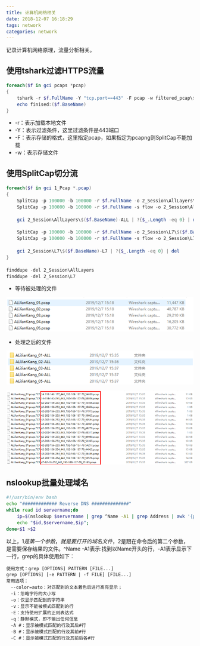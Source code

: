 ```yaml
---
title: 计算机网络相关
date: 2018-12-07 16:18:29
tags: network
categories: network
---
```


记录计算机网络原理，流量分析相关。

<!--more-->

## 使用tshark过滤HTTPS流量

```POWERSHELL
foreach($f in gci pcaps *pcap)
{
	tshark -r $f.FullName -Y "tcp.port==443" -F pcap -w filtered_pcap\$($f.BaseName).pcap
	echo finised:($f.BaseName)
}
```

- -r：表示加载本地文件
- -Y：表示过滤条件，这里过滤条件是443端口
- -F：表示存储的格式，这里指定pcap，如果指定为pcapng则SplitCap不能加载
- -w：表示存储文件

## 使用SplitCap切分流

```powershell
foreach($f in gci 1_Pcap *.pcap)
{
    SplitCap -p 100000 -b 100000 -r $f.FullName -o 2_Session\AllLayers\$($f.BaseName)-ALL
    SplitCap -p 100000 -b 100000 -r $f.FullName -s flow -o 2_Session\AllLayers\$($f.BaseName)-ALL
    
    gci 2_Session\AllLayers\$($f.BaseName)-ALL | ?{$_.Length -eq 0} | del

    SplitCap -p 100000 -b 100000 -r $f.FullName -o 2_Session\L7\$($f.BaseName)-L7 -y L7
    SplitCap -p 100000 -b 100000 -r $f.FullName -s flow -o 2_Session\L7\$($f.BaseName)-L7 -y L7

    gci 2_Session\L7\$($f.BaseName)-L7 | ?{$_.Length -eq 0} | del
}

finddupe -del 2_Session\AllLayers
finddupe -del 2_Session\L7
```

- 等待被处理的文件

![](计算机网络相关/splitcap-1.png)

- 处理之后的文件

![](计算机网络相关/splitcap-2.png)

![](计算机网络相关/splitcap-3.png)

## nslookup批量处理域名

```sh
#!/usr/bin/env bash
echo "############# Reverse DNS ##############"
while read id servername;do
    ip=$(nslookup $servername | grep ^Name -A1 | grep Address | awk '{printf ($2" ")}');
    echo "$id,$servername,$ip";
done<$1 >$2
```

以上，$1是第一个参数，就是要打开的域名文件，$2是跟在命令后的第二个参数，是需要保存结果的文件。^Name -A1表示:找到以Name开头的行，-A1表示显示下一行，grep的具体使用如下：

```
使用方式：grep [OPTIONS] PATTERN [FILE...]
grep [OPTIONS] [-e PATTERN | -f FILE] [FILE...]
常用选项：
　--color=auto：对匹配到的文本着色后进行高亮显示；
　-i：忽略字符的大小写
　-o：仅显示匹配到的字符串
　-v：显示不能被模式匹配到的行
　-E：支持使用扩展的正则表达式
　-q：静默模式，即不输出任何信息
　-A #：显示被模式匹配的行及其后#行
　-B #：显示被模式匹配的行及其前#行
　-C #：显示被模式匹配的行及其前后各#行
```

